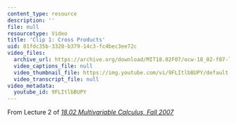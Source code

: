 ```yaml
---
content_type: resource
description: ''
file: null
resourcetype: Video
title: 'Clip 1: Cross Products'
uid: 81fdc35b-3328-b379-14c3-fc4bec3ee72c
video_files:
  archive_url: https://archive.org/download/MIT18.02F07/ocw-18_02-f07-lec02_300k.mp4
  video_captions_file: null
  video_thumbnail_file: https://img.youtube.com/vi/9FLItlbBUPY/default.jpg
  video_transcript_file: null
video_metadata:
  youtube_id: 9FLItlbBUPY
---
```


From Lecture 2 of [_18.02 Multivariable Calculus, Fall 2007_](/courses/18-02-multivariable-calculus-fall-2007/pages/video-lectures)